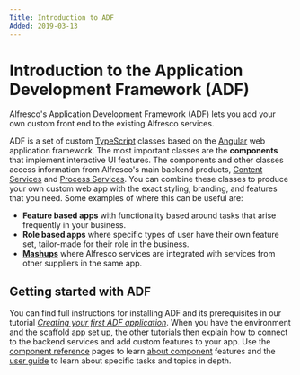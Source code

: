 ```yaml
---
Title: Introduction to ADF
Added: 2019-03-13
---
```


# Introduction to the Application Development Framework (ADF)

Alfresco's Application Development Framework (ADF) lets you add your own custom front end to the existing Alfresco services.

ADF is a set of custom [TypeScript](https://www.typescriptlang.org/) classes based on
the [Angular](https://angular.io/) web application framework. The most important classes
are the **components** that implement interactive UI features. 
The components and other classes access information from Alfresco's main backend products,
[Content Services](https://www.alfresco.com/platform/content-services-ecm) and
[Process Services](https://www.alfresco.com/platform/process-services-bpm).
You can combine these classes to produce your own custom web app with the exact styling,
branding, and features that you need. Some examples of where this can be useful are:

-   **Feature based apps** with functionality based around tasks that arise frequently
    in your business.
-   **Role based apps** where specific types of user have their own feature set, tailor-made
    for their role in the business.
-   [**Mashups**](https://whatis.techtarget.com/definition/mash-up) where Alfresco services
    are integrated with services from other suppliers in the same app.

## Getting started with ADF

You can find full instructions for installing ADF and its prerequisites in our
tutorial
[_Creating your first ADF application_](../tutorials/creating-your-first-adf-application.md).
When you have the environment and the scaffold app set up, the other
[tutorials](../tutorials/README.md) then explain how to connect to the backend services
and add custom features to your app. Use the [component reference](../README.md) pages
to learn [about component](../core/components/about.component.md) features and the [user guide](../user-guide/README.md)
to learn about specific tasks and topics in depth.
